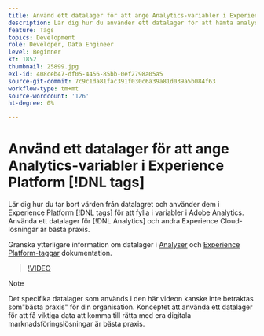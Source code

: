 ```yaml
---
title: Använd ett datalager för att ange Analytics-variabler i Experience Platform [!DNL tags]
description: Lär dig hur du använder ett datalager för att hämta analysdata och andra Experience Cloud-lösningar.
feature: Tags
topics: Development
role: Developer, Data Engineer
level: Beginner
kt: 1852
thumbnail: 25899.jpg
exl-id: 408ceb47-df05-4456-85bb-0ef2798a05a5
source-git-commit: 7c9c1da81fac391f030c6a39a81d039a5b084f63
workflow-type: tm+mt
source-wordcount: '126'
ht-degree: 0%

---
```


# Använd ett datalager för att ange Analytics-variabler i Experience Platform [!DNL tags]

Lär dig hur du tar bort värden från datalagret och använder dem i Experience Platform [!DNL tags] för att fylla i variabler i Adobe Analytics. Använda ett datalager för [!DNL Analytics] och andra Experience Cloud-lösningar är bästa praxis.

Granska ytterligare information om datalager i [Analyser](https://experienceleague.adobe.com/docs/analytics/implementation/prepare/data-layer.html) och [Experience Platform-taggar](https://experienceleague.adobe.com/docs/experience-platform/tags/extensions/client/client-data-layer/overview.html) dokumentation.

>[!VIDEO](https://video.tv.adobe.com/v/25899/?quality=12&learn=on)

>[!NOTE]
>
>Det specifika datalager som används i den här videon kanske inte betraktas som&quot;bästa praxis&quot; för din organisation. Konceptet att använda ett datalager för att få viktiga data att komma till rätta med era digitala marknadsföringslösningar är bästa praxis.

